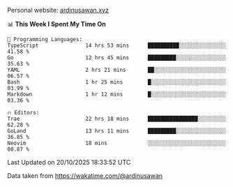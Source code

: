 Personal website: [ardinusawan.xyz](https://ardinusawan.xyz)

<!--START_SECTION:waka-->
📊 **This Week I Spent My Time On** 

```text
💬 Programming Languages: 
TypeScript               14 hrs 53 mins      ██████████░░░░░░░░░░░░░░░   41.58 % 
Go                       12 hrs 45 mins      █████████░░░░░░░░░░░░░░░░   35.63 % 
YAML                     2 hrs 21 mins       ██░░░░░░░░░░░░░░░░░░░░░░░   06.57 % 
Bash                     1 hr 25 mins        █░░░░░░░░░░░░░░░░░░░░░░░░   03.99 % 
Markdown                 1 hr 12 mins        █░░░░░░░░░░░░░░░░░░░░░░░░   03.36 % 

🔥 Editors: 
Trae                     22 hrs 18 mins      ████████████████░░░░░░░░░   62.28 % 
GoLand                   13 hrs 11 mins      █████████░░░░░░░░░░░░░░░░   36.85 % 
Neovim                   18 mins             ░░░░░░░░░░░░░░░░░░░░░░░░░   00.87 % 
```


 Last Updated on 20/10/2025 18:33:52 UTC
<!--END_SECTION:waka-->
Data taken from https://wakatime.com/@ardinusawan
